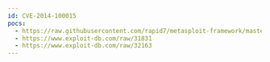 ```yaml
---
id: CVE-2014-100015
pocs:
  - https://raw.githubusercontent.com/rapid7/metasploit-framework/master/modules/exploits/windows/misc/solidworks_workgroup_pdmwservice_file_write.rb
  - https://www.exploit-db.com/raw/31831
  - https://www.exploit-db.com/raw/32163
---
```

